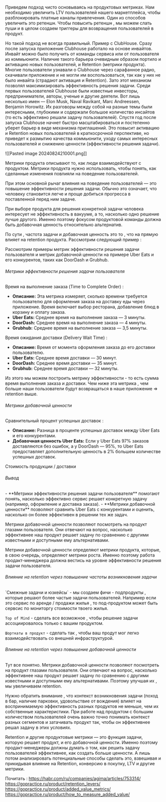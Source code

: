 
Приведем подход чисто основываясь на продуктовых метриках. Нам необходимо увеличить LTV пользователей нашего маркетплейса, чтобы разблокировать платные каналы привлечения. Один из способов увеличить это ретеншн. Чтобы повысить ретеншн , мы можем слать пуши и в целом создаем триггеры для возвращения пользователей в продукт. 

Но такой подход не всегда правильный. Пример с ClubHouse. Сразу после запуска приложение Clubhouse работало на основе инвайтов. Инвайт можно было получить от команды сервиса или от пользователя из коммьюнити. Наличие такого барьера очевидным образом портило и активацию новых пользователей, и Retention (метрики продукта). Многие пользователи узнавали о Clubhouse через сарафанное радио, скачивали приложение и не могли им воспользоваться, так как у них не было инвайта (страдают активация и Retention). Зато этот механизм позволял максимизировать эффективность решения задачи. Среди первых пользователей Clubhouse были известные инвесторы, предприниматели, авторы, ученые и другие деятели. Вот лишь несколько имен — Elon Musk, Naval Ravikant, Marc Andreessen, Benjamin Horowitz. Их разговоры между собой на разные темы были интересными, глубокими и содержали большое количество инсайтов (то есть эффективно решали задачу пользователей). Спустя год после запуска Clubhouse начнет быстро масштабироваться и постепенно уберет барьер в виде механизма приглашений. Это повысит активацию и Retention новых пользователей в краткосрочной перспективе, но приведет к размытию качества коммьюнити, уходу самых интересных пользователей и снижению ценности (эффективности решения задачи).

![[Pasted image 20240824210001.png]]

Метрики продукта описывают то, как люди взаимодействуют с продуктом. Метрики продукта нужно использовать, чтобы понять, как сделанные изменения повлияли на поведение пользователей.

При этом основной рычаг влияния на поведение пользователей — это повышение эффективности решения задачи. Обычно это означает, что человеку становится легче и проще добиться прогресса в поставленной перед ним задаче.

При выборе продукта для решения конкретной задачи человека интересует не эффективность в вакууме, а то, насколько одно решение лучше другого. Именно поэтому фокусом продуктовой команды должна быть добавочная ценность относительно альтернатив.

По сути ,  частота задачи и добавочная ценность это то , что на прямую влияет на retention продукта. Рассмотрим следующий пример : 

Рассмотрим примеры метрик эффективности решения задачи пользователя и метрик добавочной ценности на примере Uber Eats и его конкурентов, таких как DoorDash и Grubhub.

<h6>Метрики эффективности решения задачи пользователя</h6>

Время на выполнение заказа (Time to Complete Order) : 
   - **Описание:** Эта метрика измеряет, сколько времени требуется пользователю для оформления заказа на доставку еды через приложение. Время включает выбор ресторана, добавление блюд в корзину и оплату заказа.
   - **Uber Eats:** Среднее время на выполнение заказа — 3 минуты.
   - **DoorDash:** Среднее время на выполнение заказа — 4 минуты.
   - **Grubhub:** Среднее время на выполнение заказа — 3,5 минуты.

Время ожидания доставки (Delivery Wait Time) : 
   - **Описание:** Время от момента оформления заказа до его доставки пользователю.
   - **Uber Eats:** Среднее время доставки — 30 минут.
   - **DoorDash:** Среднее время доставки — 35 минут.
   - **Grubhub:** Среднее время доставки — 32 минуты.

Из этого мы можем построить метрику эффективности - то есть сумма время выполнения заказа и доставки. Чем ниже эта метрика , чем больше наши пользователи будут возвращаться в наше приложение => retention выше. 

<h6>Метрики добавочной ценности</h6>

Сравнительный процент успешных доставок : 
   - **Описание:** Разница в проценте успешных доставок между Uber Eats и его конкурентами.
   - **Добавочная ценность Uber Eats:** Если у Uber Eats 97% заказов доставляются без ошибок, а у DoorDash — 95%, то Uber Eats предоставляет дополнительную ценность в 2% большем количестве успешных доставок.

Стоимость продукции / доставки 


<h6>Вывод</h6>
- **Метрики эффективности решения задачи пользователя** помогают понять, насколько эффективно сервис решает конкретную задачу (например, оформление и доставка заказа).
- **Метрики добавочной ценности** позволяют сравнить Uber Eats с конкурентами и оценить, насколько он более эффективен в решении тех же задач.

Метрики добавочной ценности позволяют посмотреть на продукт глазами пользователя. Они отвечают на вопрос, насколько эффективнее наш продукт решает задачу по сравнению с другими известными и доступными ему альтернативами.

Метрики добавочной ценности определяют метрики продукта, которые, в свою очередь, определяют метрики роста. Именно поэтому работа продакт-менеджера должна вестись на уровне эффективности решения задачи пользователя.

<h6>Влияние на retention через повышение частоты возникновения задачи</h6>
`Смежные задачи и юзкейсы` - мы создаем фичи - подпродукты , которые решают более частые задачи пользователей. Например если это сервис по аренде / продажи жилья , то под-продуктом может быть сервсис по мониторгу стоимости твоего жилья. 

`Top of Mind` - сделать все возможное , чтобы решение задачи ассоциировалось только с вашим продуктом. 

`Шорткаты в продукт` - сделать так , чтобы ваш продут мог легко взаимодействовать со внешней инфраструктурой. 


<h6>Влияние на retention через повышение добавочной ценности</h6>
Тут все понятно. Метрики добавочной ценности позволяют посмотреть на продукт глазами пользователя. Они отвечают на вопрос, насколько эффективнее наш продукт решает задачу по сравнению с другими известными и доступными ему альтернативами. Поэтому улучшая их , мы увеличиваем retention. 


Нужно обратить внимание , что контекст возникновения задачи (поход в бар, наличие парковки, удовольствие от вождения) влияет на воспринимаемую эффективность разных продуктов не меньше, чем их собственные характеристики. При работе над продуктом с большим количеством пользователей очень важно точно понимать контекст разных сегментов и затачивать продукт так, чтобы он эффективнее решал задачу в этих условиях.

Retention и другие продуктовые метрики — это функция задачи, которую решает продукт, и его добавочной ценности. Именно поэтому продакт-менеджеры должны думать о том, как решить задачу пользователей эффективнее, как создать больше ценности. А лишь потом анализировать потенциальные способы сделать это, взвешивая и прикидывая влияние на Retention, конверсию в покупку, LTV и другие метрики.





Почитать : 
https://habr.com/ru/companies/agima/articles/753314/
https://gopractice.ru/product/retention_levers/
https://gopractice.ru/product/added_value_metrics/
https://gopractice.ru/product/how_to_measure_added_value/

